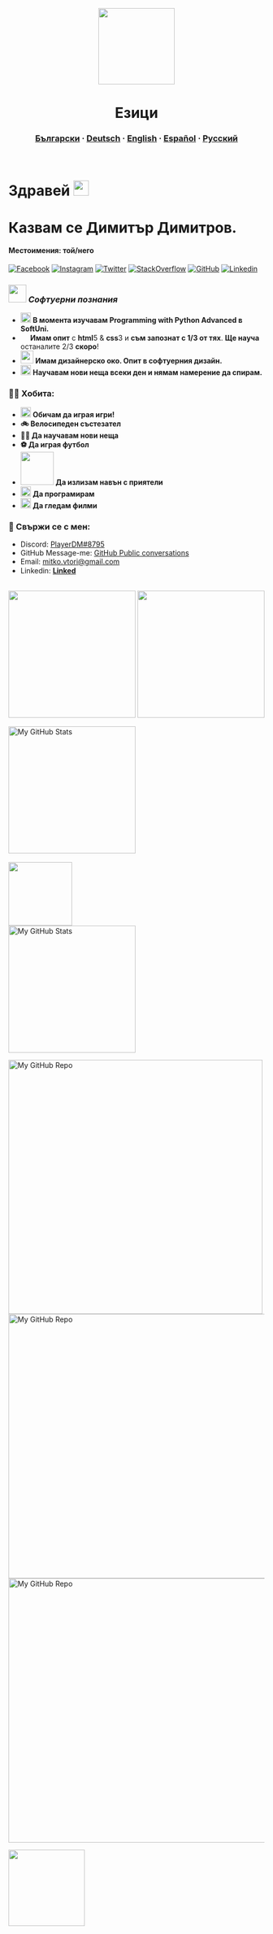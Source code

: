 <p align="center">
  <img width="150px" src="https://user-images.githubusercontent.com/112943652/204597640-c06943dc-c63a-4ef1-948b-2555bcfca612.png" align="center" />
  <h1 align="center">Езици</h1>
</p>
<h3 align="center">  
  <a href="readme_bg.md">Български</a>
  ·
  <a href="readme_de.md">Deutsch</a>
  ·
  <a href="https://github.com/MitkoVtori/MitkoVtori/blob/main/README.md">English</a>
  ·
  <a href="readme_es.md">Español</a>
  ·
  <a href="readme_ru.md">Русский</a>
</h3>
<br>

# Здравей <img src="https://media.giphy.com/media/hvRJCLFzcasrR4ia7z/giphy.gif" width="30px" height="30px">
# Казвам се Димитър Димитров.
#### Местоимения: той/него 

[![Facebook](https://img.shields.io/badge/-Facebook-00B2FF?style=flat-square&logo=Facebook&logoColor=white)](https://www.facebook.com/profile.php?id=100080198403604)
[![Instagram](https://img.shields.io/badge/-Instagram-e4405f?style=flat-square&logo=Instagram&logoColor=white)](https://www.instagram.com/call.me.mitko/)
[![Twitter](https://img.shields.io/badge/-Twitter-10EAED?style=flat-square&logo=Twitter&logoColor=white)](https://twitter.com/MitkoVtori)
[![StackOverflow](https://img.shields.io/badge/-StackOverflow-FFFFFF?style=flat-square&logo=StackOverflow)](https://stackoverflow.com/users/20446595/mitko-vtori)
[![GitHub](https://img.shields.io/badge/-GitHub-000000?style=flat-square&logo=GitHub&logoColor=white)](https://github.com/MitkoVtori)
[![Linkedin](https://img.shields.io/badge/-Linkedin-08C6F5?style=flat-square&logo=Linkedin&logoColor=white)](https://www.linkedin.com/in/dimitar-dimitrov-274807254/)
### <img width="35" src="https://user-images.githubusercontent.com/112943652/204311407-7a8cff06-9582-4c68-a7b6-a756c95f3a5c.jpg"> _**Софтуерни познания**_
- <img width="20" src="https://user-images.githubusercontent.com/112943652/204306560-fd4a804a-ed48-4b1d-a81c-162bc286d612.png"> **В момента изучавам Programming with Python Advanced в SoftUni.**
- <img width="15" src="https://skillicons.dev/icons?i=html"> **Имам опит** с **html**5 & **css**3 и **съм запознат с 1/3 от тях**. **Ще науча** останалите 2/3 **скоро**!
- <img width="25" src="https://user-images.githubusercontent.com/112943652/204318265-aedf0143-ba28-4e3f-829a-df3817ea5172.png"> **Имам дизайнерско око. Опит в софтуерния дизайн.**
- <img width="20" src="https://user-images.githubusercontent.com/112943652/204319333-10213b8e-6525-4d92-a9f4-f38b10f1c795.jpg"> **Научавам нови неща всеки ден и нямам намерение да спирам.**
### 🧗‍♂️ Хобита:
- <img width="20" src="https://user-images.githubusercontent.com/112943652/204307942-2b7c1149-786c-4262-aa80-4f4d9012c282.png"> **Обичам да играя игри!**
- **🚲 Велосипеден състезател**
- **👨‍💻 Да научавам нови неща**
- **⚽ Да играя футбол**
- <img width="65" src="https://see.fontimg.com/api/renderfont4/Go4D/eyJyIjoiZnMiLCJoIjo2NSwidyI6MTAwMCwiZnMiOjY1LCJmZ2MiOiIjMDAwMDAwIiwiYmdjIjoiI0ZGRkZGRiIsInQiOjF9/ZnJpZW5kcw/motor.png"> **Да излизам навън с приятели**
- <img width="20" src="https://user-images.githubusercontent.com/112943652/204321783-2857778e-408c-46dc-b1e4-a6db66de9536.png"> **Да програмирам**
- <img width="20" src="https://user-images.githubusercontent.com/112943652/204322437-8ce45d92-118f-4595-b726-09b798e02b85.png"> **Да гледам филми**
### 🚀 Свържи се с мен:
- Discord: <a href="https://discord.com/">PlayerDM#8795</a>
- GitHub Message-me: <a href="https://github.com/MitkoVtori/Message-me">GitHub Public conversations</a>
- Email: mitko.vtori@gmail.com
- Linkedin: <a href="https://www.linkedin.com/in/dimitar-dimitrov-274807254/">**Linked**<img width="15" src="https://user-images.githubusercontent.com/112943652/204323974-4c914872-a8f2-44d6-9200-43b8be2f9244.png"></a>
<br>
<img height="250" src="https://github-profile-trophy.vercel.app/?username=mitkovtori&column=4&theme=dracula" />

<img height="250" src="https://streak-stats.demolab.com?user=MitkoVtori&theme=modern-lilac2">

<p>
  <!-- <summary>:zap: GitHub Stats</summary> -->
<img height="250" alt="My GitHub Stats" src="https://github-readme-stats-git-master-mitkovtori.vercel.app/api?username=MitkoVtori&count_private=true&include_all_commits=true&random=23423ads&theme=aura" />
<br><br><img height="125" src="https://skillicons.dev/icons?i=python,html,css,js"><br>
  <img height="250" alt="My GitHub Stats" src="https://github-readme-stats-git-master-mitkovtori.vercel.app/api/top-langs/?username=MitkoVtori&layout=compact&langs_count=4&theme=aura&text_color=00FFFB" />

<a href="https://github.com/MitkoVtori/MitkoVtori.github.io"> <img width="500px" alt="My GitHub Repo" src="https://github-readme-stats-git-master-mitkovtori.vercel.app/api/pin/?username=MitkoVtori&theme=radical&repo=MitkoVtori.github.io" /> </a> <a href="https://github.com/MitkoVtori/SoftUni-Python-Advanced-OOP-2023-01">  <img width="520px" alt="My GitHub Repo" src="https://github-readme-stats-git-master-mitkovtori.vercel.app/api/pin/?username=MitkoVtori&theme=tokyonight&repo=SoftUni-Python-Advanced-OOP-2023-01" /> </a>
<a href="https://github.com/MitkoVtori/SoftUni-Fundamentals-September-2022">  <img width="520px" alt="My GitHub Repo" src="https://github-readme-stats-git-master-mitkovtori.vercel.app/api/pin/?username=MitkoVtori&theme=tokyonight&repo=SoftUni-Fundamentals-September-2022" /> </a>
  
  <a href="https://twitter.com/intent/tweet?url=https://github.com/MitkoVtori&text=I%20found%20This%20cool%20GitHub%20profile" target="_blank"><img src="https://img.shields.io/badge/-Tweet-0394F9?style=flat-square&logo=Twitter&logoColor=white" style="width: 150px;"/></a>
</p>
